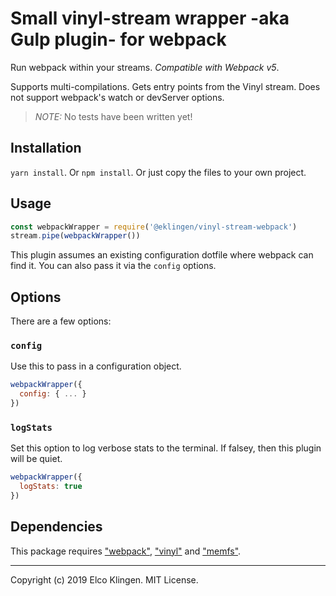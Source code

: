 
# Small vinyl-stream wrapper -aka Gulp plugin- for webpack

Run webpack within your streams. *Compatible with Webpack v5*.

Supports multi-compilations. Gets entry points from the Vinyl stream. Does not support webpack's watch or devServer options.

> *NOTE:* No tests have been written yet!

## Installation

`yarn install`. Or `npm install`. Or just copy the files to your own project.

## Usage

```javascript
const webpackWrapper = require('@eklingen/vinyl-stream-webpack')
stream.pipe(webpackWrapper())
```

This plugin assumes an existing configuration dotfile where webpack can find it. You can also pass it via the `config` options.

## Options

There are a few options:

### `config`

Use this to pass in a configuration object.

```javascript
webpackWrapper({
  config: { ... }
})
```

### `logStats`

Set this option to log verbose stats to the terminal. If falsey, then this plugin will be quiet.

```javascript
webpackWrapper({
  logStats: true
})
```

## Dependencies

This package requires ["webpack"](https://www.npmjs.com/package/webpack), ["vinyl"](https://www.npmjs.com/package/vinyl) and ["memfs"](https://www.npmjs.com/package/memfs).

---

Copyright (c) 2019 Elco Klingen. MIT License.
